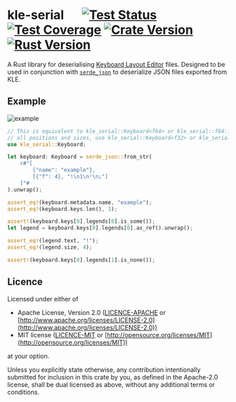 # kle-serial &emsp; [![Test Status]][actions] [![Test Coverage]][codecov] [![Crate Version]][crates] [![Rust Version]][crates]

[test status]: https://img.shields.io/github/actions/workflow/status/staticintlucas/kle-serial-rs/test.yml?branch=main&label=tests&style=flat-square
[test coverage]: https://img.shields.io/codecov/c/gh/staticintlucas/kle-serial-rs?style=flat-square
[crate version]: https://img.shields.io/crates/v/kle-serial?style=flat-square
[rust version]: https://img.shields.io/badge/rust-1.63%2B-informational?style=flat-square

[actions]: https://github.com/staticintlucas/kle-serial-rs/actions?query=branch%3Amain
[codecov]: https://app.codecov.io/github/staticintlucas/kle-serial-rs
[crates]: https://crates.io/crates/kle-serial

<!-- cargo-rdme start -->

A Rust library for deserialising [Keyboard Layout Editor] files. Designed to be used in
conjunction with [`serde_json`] to deserialize JSON files exported from KLE.

## Example

![example]

```rust
// This is equivalent to kle_serial::Keyboard<f64> or kle_serial::f64::Keyboard. To use f32 for
// all positions and sizes, use kle_serial::Keyboard<f32> or kle_serial::f32::Keyboard instead.
use kle_serial::Keyboard;

let keyboard: Keyboard = serde_json::from_str(
    r#"[
        {"name": "example"},
        [{"f": 4}, "!\n1\n¹\n¡"]
    ]"#
).unwrap();

assert_eq!(keyboard.metadata.name, "example");
assert_eq!(keyboard.keys.len(), 1);

assert!(keyboard.keys[0].legends[0].is_some());
let legend = keyboard.keys[0].legends[0].as_ref().unwrap();

assert_eq!(legend.text, "!");
assert_eq!(legend.size, 4);

assert!(keyboard.keys[0].legends[1].is_none());
```

[Keyboard Layout Editor]: http://www.keyboard-layout-editor.com/
[`serde_json`]: https://crates.io/crates/serde_json
[example]: https://raw.githubusercontent.com/staticintlucas/kle-serial-rs/main/doc/example.png

<!-- cargo-rdme end -->

## Licence

Licensed under either of

* Apache License, Version 2.0 ([LICENCE-APACHE](LICENCE-APACHE) or [http://www.apache.org/licenses/LICENSE-2.0](http://www.apache.org/licenses/LICENSE-2.0))
* MIT license ([LICENCE-MIT](LICENCE-MIT) or [http://opensource.org/licenses/MIT](http://opensource.org/licenses/MIT))

at your option.

Unless you explicitly state otherwise, any contribution intentionally submitted for inclusion in
this crate by you, as defined in the Apache-2.0 license, shall be dual licensed as above, without
any additional terms or conditions.
